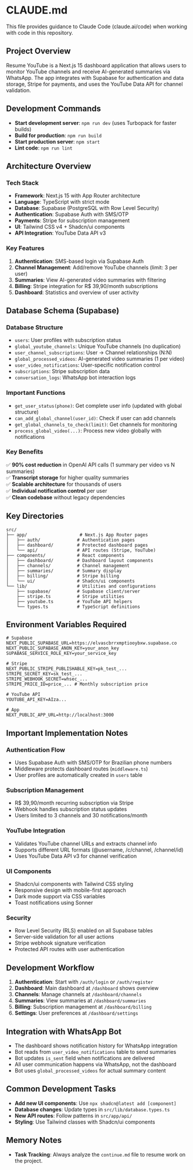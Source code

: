 # CLAUDE.md

This file provides guidance to Claude Code (claude.ai/code) when working with code in this repository.

## Project Overview

Resume YouTube is a Next.js 15 dashboard application that allows users to monitor YouTube channels and receive AI-generated summaries via WhatsApp. The app integrates with Supabase for authentication and data storage, Stripe for payments, and uses the YouTube Data API for channel validation.

## Development Commands

- **Start development server**: `npm run dev` (uses Turbopack for faster builds)
- **Build for production**: `npm run build`
- **Start production server**: `npm start`
- **Lint code**: `npm run lint`

## Architecture Overview

### Tech Stack
- **Framework**: Next.js 15 with App Router architecture
- **Language**: TypeScript with strict mode
- **Database**: Supabase (PostgreSQL with Row Level Security)
- **Authentication**: Supabase Auth with SMS/OTP
- **Payments**: Stripe for subscription management
- **UI**: Tailwind CSS v4 + Shadcn/ui components
- **API Integration**: YouTube Data API v3

### Key Features
1. **Authentication**: SMS-based login via Supabase Auth
2. **Channel Management**: Add/remove YouTube channels (limit: 3 per user)
3. **Summaries**: View AI-generated video summaries with filtering
4. **Billing**: Stripe integration for R$ 39,90/month subscriptions
5. **Dashboard**: Statistics and overview of user activity

## Database Schema (Supabase)

### Database Structure
- `users`: User profiles with subscription status
- `global_youtube_channels`: Unique YouTube channels (no duplication)
- `user_channel_subscriptions`: User → Channel relationships (N:N)
- `global_processed_videos`: AI-generated video summaries (1 per video)
- `user_video_notifications`: User-specific notification control
- `subscriptions`: Stripe subscription data
- `conversation_logs`: WhatsApp bot interaction logs


### Important Functions
- `get_user_status(phone)`: Get complete user info (updated with global structure)
- `can_add_global_channel(user_id)`: Check if user can add channels
- `get_global_channels_to_check(limit)`: Get channels for monitoring
- `process_global_video(...)`: Process new video globally with notifications

### Key Benefits
✅ **90% cost reduction** in OpenAI API calls (1 summary per video vs N summaries)  
✅ **Transcript storage** for higher quality summaries  
✅ **Scalable architecture** for thousands of users  
✅ **Individual notification control** per user  
✅ **Clean codebase** without legacy dependencies

## Key Directories

```
src/
├── app/                    # Next.js App Router pages
│   ├── auth/              # Authentication pages
│   ├── dashboard/         # Protected dashboard pages
│   └── api/               # API routes (Stripe, YouTube)
├── components/            # React components
│   ├── dashboard/         # Dashboard layout components
│   ├── channels/          # Channel management
│   ├── summaries/         # Summary display
│   ├── billing/           # Stripe billing
│   └── ui/                # Shadcn/ui components
└── lib/                   # Utilities and configurations
    ├── supabase/          # Supabase client/server
    ├── stripe.ts          # Stripe utilities
    ├── youtube.ts         # YouTube API helpers
    └── types.ts           # TypeScript definitions
```

## Environment Variables Required

```env
# Supabase
NEXT_PUBLIC_SUPABASE_URL=https://elvascbrrxmptiooybxw.supabase.co
NEXT_PUBLIC_SUPABASE_ANON_KEY=your_anon_key
SUPABASE_SERVICE_ROLE_KEY=your_service_key

# Stripe
NEXT_PUBLIC_STRIPE_PUBLISHABLE_KEY=pk_test_...
STRIPE_SECRET_KEY=sk_test_...
STRIPE_WEBHOOK_SECRET=whsec_...
STRIPE_PRICE_ID=price_... # Monthly subscription price

# YouTube API
YOUTUBE_API_KEY=AIza...

# App
NEXT_PUBLIC_APP_URL=http://localhost:3000
```

## Important Implementation Notes

### Authentication Flow
- Uses Supabase Auth with SMS/OTP for Brazilian phone numbers
- Middleware protects dashboard routes (`middleware.ts`)
- User profiles are automatically created in `users` table

### Subscription Management
- R$ 39,90/month recurring subscription via Stripe
- Webhook handles subscription status updates
- Users limited to 3 channels and 30 notifications/month

### YouTube Integration
- Validates YouTube channel URLs and extracts channel info
- Supports different URL formats (@username, /c/channel, /channel/id)
- Uses YouTube Data API v3 for channel verification

### UI Components
- Shadcn/ui components with Tailwind CSS styling
- Responsive design with mobile-first approach
- Dark mode support via CSS variables
- Toast notifications using Sonner

### Security
- Row Level Security (RLS) enabled on all Supabase tables
- Server-side validation for all user actions
- Stripe webhook signature verification
- Protected API routes with user authentication

## Development Workflow

1. **Authentication**: Start with `/auth/login` or `/auth/register`
2. **Dashboard**: Main dashboard at `/dashboard` shows overview
3. **Channels**: Manage channels at `/dashboard/channels`
4. **Summaries**: View summaries at `/dashboard/summaries`
5. **Billing**: Subscription management at `/dashboard/billing`
6. **Settings**: User preferences at `/dashboard/settings`

## Integration with WhatsApp Bot

- The dashboard shows notification history for WhatsApp integration
- Bot reads from `user_video_notifications` table to send summaries
- Bot updates `is_sent` field when notifications are delivered
- All user communication happens via WhatsApp, not the dashboard
- Bot uses `global_processed_videos` for actual summary content

## Common Development Tasks

- **Add new UI components**: Use `npx shadcn@latest add [component]`
- **Database changes**: Update types in `src/lib/database.types.ts`
- **New API routes**: Follow patterns in `src/app/api/`
- **Styling**: Use Tailwind classes with Shadcn/ui components

## Memory Notes

- **Task Tracking**: Always analyze the `continue.md` file to resume work on the project.